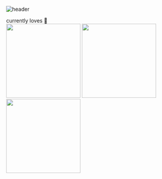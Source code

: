 <!-- [![Hits](https://hits.seeyoufarm.com/api/count/incr/badge.svg?url=https%3A%2F%2Fgithub.com%2FYaerhee%2Fyaerhee&count_bg=%23C3A2D5&title_bg=%23945D9C&icon=&icon_color=%23E7E7E7&title=Yaerhee%27s+visitors&edge_flat=false)](https://hits.seeyoufarm.com) -->
<!-- [![solved.ac 프로필](http://mazassumnida.wtf/api/mini/generate_badge?boj=yaerhee)](https://solved.ac/yaerhee) -->
![header](https://capsule-render.vercel.app/api?type=waving&color=gradient&section=header&height=270&section=header&text=Yaerhee%20Lee&fontSize=90&fontAlignY=45&desc=an%20enthusiastic%20newbie%20developer&descSize=20&animation=fadeIn)

currently loves :sparkling_heart:   
[<img src="https://i1.sndcdn.com/artworks-8ml6I4GJKyZf-0-t500x500.jpg" width="200" height="200" />](https://youtu.be/3DTR0aGf92I)
[<img src="https://geo-media.beatport.com/image_size/1400x1400/f7e4ac2b-a33f-4ba0-b55b-e9b1afbf67b1.jpg" width="200" height="200" />](https://youtu.be/eBaQJQOz7hY)  
[<img src="https://sportshub.cbsistatic.com/i/2022/07/14/9d79a9cf-6139-4982-9ed5-3f64082a4941/everything-goes-on-album-art.jpg?auto=webp&width=3000&height=1995&crop=1.504:1,smart" width="200" height="200" />](https://youtu.be/izHyKdrSKvo)  
